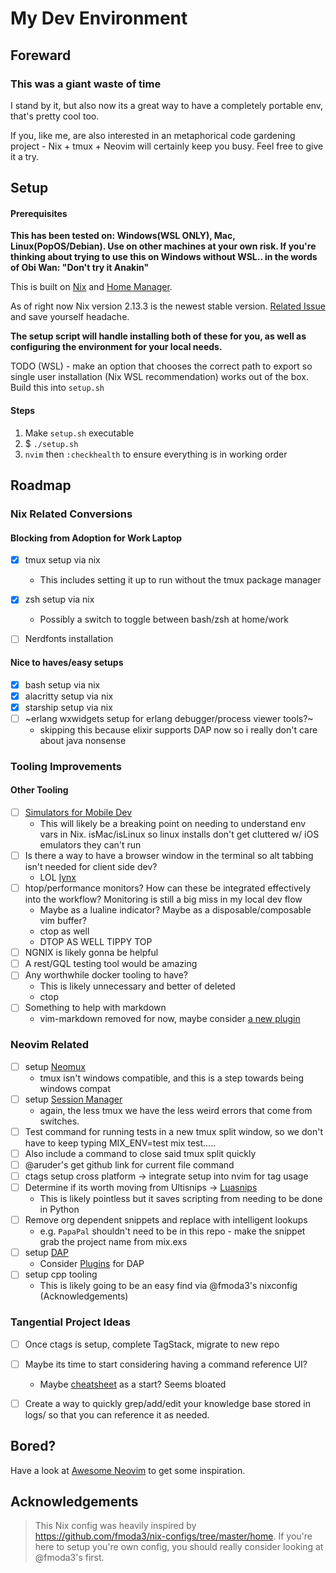 # My Dev Environment

## Foreward
### This was a giant waste of time

I stand by it, but also now its a great way to have a completely portable env, that's pretty cool too.

If you, like me, are also interested in an metaphorical code gardening project - Nix + tmux + Neovim will certainly keep you busy. Feel free to give it a try.



## Setup


#### Prerequisites
**This has been tested on: Windows(WSL ONLY), Mac, Linux(PopOS/Debian). Use on other machines at your own risk. If you're thinking about trying to use this on Windows without WSL.. in the words of Obi Wan: "Don't try it Anakin"**

This is built on [Nix](https://nix.dev/tutorials/install-nix) and [Home Manager](https://nix-community.github.io/home-manager/). 

As of right now Nix version 2.13.3 is the newest stable version. [Related Issue](https://github.com/NixOS/nix/issues/7937#issuecomment-1451293677) and save yourself headache.

**The setup script will handle installing both of these for you, as well as configuring the environment for your local needs.**

TODO (WSL) - make an option that chooses the correct path to export so single user installation (Nix WSL recommendation) works out of the box. Build this into `setup.sh`


#### Steps
1. Make `setup.sh` executable
2. $ `./setup.sh`
3. `nvim` then `:checkhealth` to ensure everything is in working order







## Roadmap


### Nix Related Conversions

#### Blocking from Adoption for Work Laptop
- [x] tmux setup via nix
    * This includes setting it up to run without the tmux package manager
- [x] zsh setup via nix
    * Possibly a switch to toggle between bash/zsh at home/work
- [ ] Nerdfonts installation 



#### Nice to haves/easy setups
- [x] bash setup via nix
- [x] alacritty setup via nix
- [x] starship setup via nix
- [ ] ~erlang wxwidgets setup for erlang debugger/process viewer tools?~
    - skipping this because elixir supports DAP now so i really don't care about java nonsense



### Tooling Improvements

#### Other Tooling
- [ ] [Simulators for Mobile Dev](https://github.com/dimaportenko/telescope-simulators.nvim)
    * This will likely be a breaking point on needing to understand env vars in Nix. isMac/isLinux so linux installs don't get cluttered w/ iOS emulators they can't run
- [ ] Is there a way to have a browser window in the terminal so alt tabbing isn't needed for client side dev?
    * LOL [lynx](https://search.nixos.org/packages?channel=22.11&show=lynx&from=0&size=50&sort=relevance&type=packages&query=lynx)
- [ ] htop/performance monitors? How can these be integrated effectively into the workflow? Monitoring is still a big miss in my local dev flow
    * Maybe as a lualine indicator? Maybe as a disposable/composable vim buffer?
    * ctop as well
    * DTOP AS WELL TIPPY TOP
- [ ] NGNIX is likely gonna be helpful
- [ ] A rest/GQL testing tool would be amazing
- [ ] Any worthwhile docker tooling to have?
    * This is likely unnecessary and better of deleted
    * ctop
- [ ] Something to help with markdown
    * vim-markdown removed for now, maybe consider [a new plugin](https://github.com/iamcco/markdown-preview.nvim)



### Neovim Related
- [ ] setup [Neomux](https://github.com/nikvdp/neomux)
    - tmux isn't windows compatible, and this is a step towards being windows compat
- [ ] setup [Session Manager](https://github.com/Shatur/neovim-session-manager)
    - again, the less tmux we have the less weird errors that come from switches. 
- [ ] Test command for running tests in a new tmux split window, so we don't have to keep typing MIX_ENV=test mix test.....
- [ ] Also include a command to close said tmux split quickly
- [ ] @aruder's get github link for current file command
- [ ] ctags setup cross platform -> integrate setup into nvim for tag usage
- [ ] Determine if its worth moving from Ultisnips -> [Luasnips](https://github.com/L3MON4D3/LuaSnip)
    * This is likely pointless but it saves scripting from needing to be done in Python
- [ ] Remove org dependent snippets and replace with intelligent lookups
    * e.g. `PapaPal` shouldn't need to be in this repo - make the snippet grab the project name from mix.exs
- [ ] setup [DAP](https://github.com/mfussenegger/nvim-dap)
    * Consider [Plugins](https://github.com/mfussenegger/nvim-dap/wiki/Extensions) for DAP
- [ ] setup cpp tooling
    * This is likely going to be an easy find via @fmoda3's nixconfig (Acknowledgements)


### Tangential Project Ideas
- [ ] Once ctags is setup, complete TagStack, migrate to new repo
- [ ] Maybe its time to start considering having a command reference UI?
    * Maybe [cheatsheet](https://github.com/sudormrfbin/cheatsheet.nvim) as a start? Seems bloated
- [ ] Create a way to quickly grep/add/edit your knowledge base stored in logs/ so that you can reference it as needed.




## Bored?
Have a look at [Awesome Neovim](https://github.com/rockerBOO/awesome-neovim) to get some inspiration.

## Acknowledgements
> This Nix config was heavily inspired by https://github.com/fmoda3/nix-configs/tree/master/home. If you're here to setup you're own config,  you should really consider looking at @fmoda3's first.






